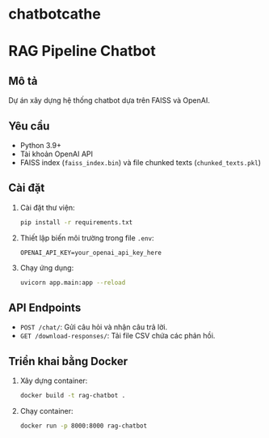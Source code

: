 # chatbotcathe
# RAG Pipeline Chatbot

## Mô tả
Dự án xây dựng hệ thống chatbot dựa trên FAISS và OpenAI.

## Yêu cầu
- Python 3.9+
- Tài khoản OpenAI API
- FAISS index (`faiss_index.bin`) và file chunked texts (`chunked_texts.pkl`)

## Cài đặt
1. Cài đặt thư viện:
    ```bash
    pip install -r requirements.txt
    ```
2. Thiết lập biến môi trường trong file `.env`:
    ```
    OPENAI_API_KEY=your_openai_api_key_here
    ```
3. Chạy ứng dụng:
    ```bash
    uvicorn app.main:app --reload
    ```

## API Endpoints
- `POST /chat/`: Gửi câu hỏi và nhận câu trả lời.
- `GET /download-responses/`: Tải file CSV chứa các phản hồi.

## Triển khai bằng Docker
1. Xây dựng container:
    ```bash
    docker build -t rag-chatbot .
    ```
2. Chạy container:
    ```bash
    docker run -p 8000:8000 rag-chatbot
    ```
